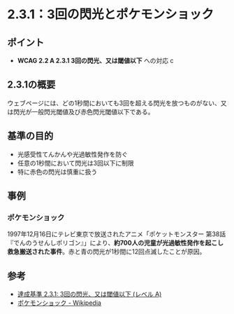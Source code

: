 # 2.3.1：3回の閃光とポケモンショック

## ポイント

- **WCAG 2.2 A 2.3.1 3回の閃光、又は閾値以下** への対応
c

## 2.3.1の概要

ウェブページには、どの1秒間においても3回を超える閃光を放つものがない、又は閃光が一般閃光閾値及び赤色閃光閾値以下である。

## 基準の目的

- 光感受性てんかんや光過敏性発作を防ぐ
- 任意の1秒間において閃光は3回以下に制限
- 特に赤色の閃光は慎重に扱う

## 事例

### ポケモンショック

1997年12月16日にテレビ東京で放送されたアニメ「ポケットモンスター 第38話『でんのうせんしポリゴン』」により、**約700人の児童が光過敏性発作を起こし救急搬送された事件**。赤と青の閃光が1秒間に12回点滅したことが原因。

## 参考
- [達成基準 2.3.1: 3回の閃光、又は閾値以下 (レベル A)](https://waic.jp/translations/WCAG22/Understanding/three-flashes-or-below-threshold.html)
- [ポケモンショック - Wikipedia](https://ja.wikipedia.org/wiki/%E3%83%9D%E3%82%B1%E3%83%A2%E3%83%B3%E3%82%B7%E3%83%A7%E3%83%83%E3%82%AF)
